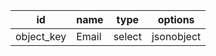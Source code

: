 id            |name               |type          |options       
--------------|-------------------|--------------|--------------
object_key    |Email              |select        |jsonobject